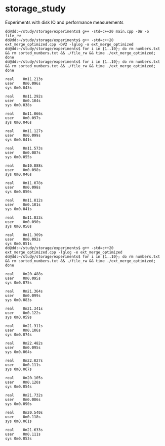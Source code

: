 # storage_study
Experiments with disk IO and performance measurements

    dd@dd:~/study/storage/experiments$ g++ -std=c++20 main.cpp -DW -o file_rw
    dd@dd:~/study/storage/experiments$ g++ -std=c++20 ext_merge_optimized.cpp -DV2 -lglog -o ext_merge_optimized
    dd@dd:~/study/storage/experiments$ for i in {1..10}; do rm numbers.txt && rm sorted_numbers.txt && ./file_rw && time ./ext_merge_optimized; done
    dd@dd:~/study/storage/experiments$ for i in {1..10}; do rm numbers.txt && rm sorted_numbers.txt && ./file_rw && time ./ext_merge_optimized; done

    real	0m11.213s
    user	0m0.096s
    sys 0m0.043s

    real	0m11.292s
    user	0m0.104s
    sys 0m0.038s

    real	0m11.066s
    user	0m0.097s
    sys 0m0.046s

    real	0m11.127s
    user	0m0.099s
    sys 0m0.041s

    real	0m11.573s
    user	0m0.087s
    sys 0m0.055s

    real	0m10.888s
    user	0m0.098s
    sys 0m0.046s

    real	0m11.078s
    user	0m0.098s
    sys 0m0.050s

    real	0m11.812s
    user	0m0.101s
    sys 0m0.041s

    real	0m11.833s
    user	0m0.090s
    sys 0m0.050s

    real	0m11.309s
    user	0m0.092s
    sys 0m0.051s
    dd@dd:~/study/storage/experiments$ g++ -std=c++20 ext_merge_optimized.cpp -lglog -o ext_merge_optimized
    dd@dd:~/study/storage/experiments$ for i in {1..10}; do rm numbers.txt && rm sorted_numbers.txt && ./file_rw && time ./ext_merge_optimized; done

    real	0m20.488s
    user	0m0.095s
    sys 0m0.075s

    real	0m21.364s
    user	0m0.099s
    sys 0m0.083s

    real	0m21.341s
    user	0m0.122s
    sys 0m0.059s

    real	0m21.311s
    user	0m0.106s
    sys 0m0.074s

    real	0m22.482s
    user	0m0.095s
    sys 0m0.064s

    real	0m22.027s
    user	0m0.111s
    sys 0m0.067s

    real	0m20.105s
    user	0m0.120s
    sys 0m0.054s

    real	0m21.732s
    user	0m0.086s
    sys 0m0.090s

    real	0m20.540s
    user	0m0.118s
    sys 0m0.061s

    real	0m21.633s
    user	0m0.111s
    sys 0m0.053s

